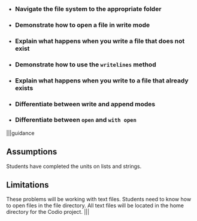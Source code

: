 * ### Navigate the file system to the appropriate folder
* ### Demonstrate how to open a file in write mode
* ### Explain what happens when you write a file that does not exist
* ### Demonstrate how to use the `writelines` method
* ### Explain what happens when you write to a file that already exists
* ### Differentiate between write and append modes
* ### Differentiate between `open` and `with open`

|||guidance
## Assumptions
Students have completed the units on lists and strings.

## Limitations
These problems will be working with text files. Students need to know how to open files in the file directory. All text files will be located in the home directory for the Codio project.
|||
